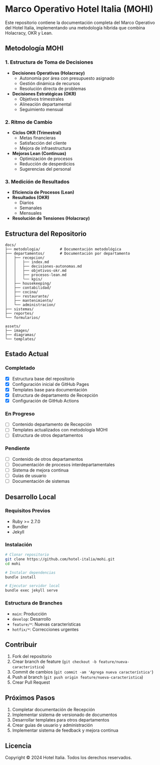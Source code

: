 # Marco Operativo Hotel Italia (MOHI)

Este repositorio contiene la documentación completa del Marco Operativo del Hotel Italia, implementando una metodología híbrida que combina Holacracy, OKR y Lean.

## Metodología MOHI

### 1. Estructura de Toma de Decisiones
- **Decisiones Operativas (Holacracy)**
  - Autonomía por área con presupuesto asignado
  - Gestión dinámica de recursos
  - Resolución directa de problemas
- **Decisiones Estratégicas (OKR)**
  - Objetivos trimestrales
  - Alineación departamental
  - Seguimiento mensual

### 2. Ritmo de Cambio
- **Ciclos OKR (Trimestral)**
  - Metas financieras
  - Satisfacción del cliente
  - Mejora de infraestructura
- **Mejoras Lean (Continuas)**
  - Optimización de procesos
  - Reducción de desperdicios
  - Sugerencias del personal

### 3. Medición de Resultados
- **Eficiencia de Procesos (Lean)**
- **Resultados (OKR)**
  - Diarios
  - Semanales
  - Mensuales
- **Resolución de Tensiones (Holacracy)**

## Estructura del Repositorio

```
docs/
├── metodologia/         # Documentación metodológica
├── departamentos/       # Documentación por departamento
│   ├── recepcion/
│   │   ├── index.md
│   │   ├── decisiones-autonomas.md
│   │   ├── objetivos-okr.md
│   │   ├── procesos-lean.md
│   │   └── kpis/
│   ├── housekeeping/
│   ├── contabilidad/
│   ├── cocina/
│   ├── restaurante/
│   ├── mantenimiento/
│   └── administracion/
├── sistemas/
├── reportes/
└── formularios/

assets/
├── images/
├── diagramas/
└── templates/
```

## Estado Actual

### Completado
- [x] Estructura base del repositorio
- [x] Configuración inicial de GitHub Pages
- [x] Templates base para documentación
- [x] Estructura de departamento de Recepción
- [x] Configuración de GitHub Actions

### En Progreso
- [ ] Contenido departamento de Recepción
- [ ] Templates actualizados con metodología MOHI
- [ ] Estructura de otros departamentos

### Pendiente
- [ ] Contenido de otros departamentos
- [ ] Documentación de procesos interdepartamentales
- [ ] Sistema de mejora continua
- [ ] Guías de usuario
- [ ] Documentación de sistemas

## Desarrollo Local

### Requisitos Previos
- Ruby >= 2.7.0
- Bundler
- Jekyll

### Instalación
```bash
# Clonar repositorio
git clone https://github.com/hotel-italia/mohi.git
cd mohi

# Instalar dependencias
bundle install

# Ejecutar servidor local
bundle exec jekyll serve
```

### Estructura de Branches
- `main`: Producción
- `develop`: Desarrollo
- `feature/*`: Nuevas características
- `hotfix/*`: Correcciones urgentes

## Contribuir

1. Fork del repositorio
2. Crear branch de feature (`git checkout -b feature/nueva-caracteristica`)
3. Commit de cambios (`git commit -am 'Agrega nueva característica'`)
4. Push al branch (`git push origin feature/nueva-caracteristica`)
5. Crear Pull Request

## Próximos Pasos

1. Completar documentación de Recepción
2. Implementar sistema de versionado de documentos
3. Desarrollar templates para otros departamentos
4. Crear guías de usuario y administración
5. Implementar sistema de feedback y mejora continua

## Licencia

Copyright © 2024 Hotel Italia. Todos los derechos reservados.